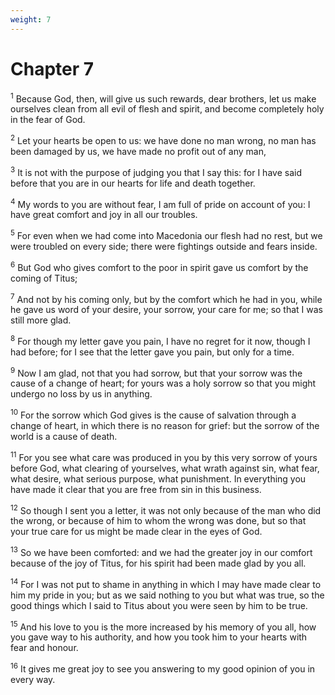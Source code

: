 ```yaml
---
weight: 7
---
```


# Chapter 7

<sup>1</sup> Because God, then, will give us such rewards, dear brothers, let us make ourselves clean from all evil of flesh and spirit, and become completely holy in the fear of God. 

<sup>2</sup> Let your hearts be open to us: we have done no man wrong, no man has been damaged by us, we have made no profit out of any man, 

<sup>3</sup> It is not with the purpose of judging you that I say this: for I have said before that you are in our hearts for life and death together. 

<sup>4</sup> My words to you are without fear, I am full of pride on account of you: I have great comfort and joy in all our troubles. 

<sup>5</sup> For even when we had come into Macedonia our flesh had no rest, but we were troubled on every side; there were fightings outside and fears inside. 

<sup>6</sup> But God who gives comfort to the poor in spirit gave us comfort by the coming of Titus; 

<sup>7</sup> And not by his coming only, but by the comfort which he had in you, while he gave us word of your desire, your sorrow, your care for me; so that I was still more glad. 

<sup>8</sup> For though my letter gave you pain, I have no regret for it now, though I had before; for I see that the letter gave you pain, but only for a time. 

<sup>9</sup> Now I am glad, not that you had sorrow, but that your sorrow was the cause of a change of heart; for yours was a holy sorrow so that you might undergo no loss by us in anything. 

<sup>10</sup> For the sorrow which God gives is the cause of salvation through a change of heart, in which there is no reason for grief: but the sorrow of the world is a cause of death. 

<sup>11</sup> For you see what care was produced in you by this very sorrow of yours before God, what clearing of yourselves, what wrath against sin, what fear, what desire, what serious purpose, what punishment. In everything you have made it clear that you are free from sin in this business. 

<sup>12</sup> So though I sent you a letter, it was not only because of the man who did the wrong, or because of him to whom the wrong was done, but so that your true care for us might be made clear in the eyes of God. 

<sup>13</sup> So we have been comforted: and we had the greater joy in our comfort because of the joy of Titus, for his spirit had been made glad by you all. 

<sup>14</sup> For I was not put to shame in anything in which I may have made clear to him my pride in you; but as we said nothing to you but what was true, so the good things which I said to Titus about you were seen by him to be true. 

<sup>15</sup> And his love to you is the more increased by his memory of you all, how you gave way to his authority, and how you took him to your hearts with fear and honour. 

<sup>16</sup> It gives me great joy to see you answering to my good opinion of you in every way. 


